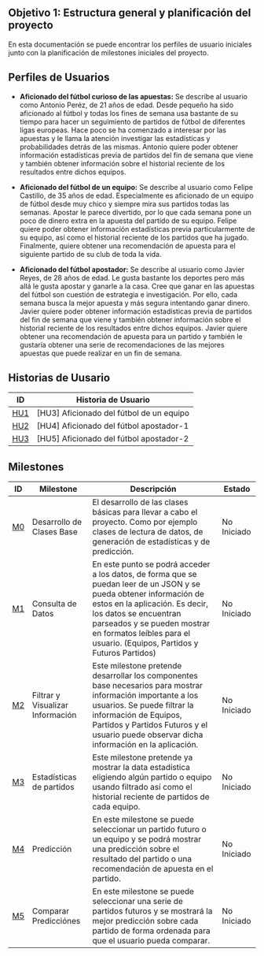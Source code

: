 ## Objetivo 1: Estructura general y planificación del proyecto
En esta documentación se puede encontrar los perfiles de usuario iniciales junto con la planificación de milestones iniciales del proyecto.


## Perfiles de Usuarios

 -  **Aficionado del fútbol curioso de las apuestas:** Se describe al usuario como Antonio Peréz, de 21 años de edad. Desde pequeño ha sido aficionado al fútbol y todas los fines de semana usa bastante de su tiempo para hacer un seguimiento de partidos de fútbol de diferentes ligas europeas. Hace poco se ha comenzado a interesar por las apuestas y le llama la atención investigar las estadísticas y probabilidades detrás de las mismas. Antonio quiere poder obtener información estadísticas previa de partidos del fin de semana que viene y también obtener información sobre el historial reciente de los resultados entre dichos equipos.
 
 -  **Aficionado del fútbol de un equipo:** Se describe al usuario como Felipe Castillo, de 35 años de edad. Especialmente es aficionado de un equipo de fútbol desde muy chico y siempre mira sus partidos todas las semanas. Apostar le parece divertido, por lo que cada semana pone un poco de dinero extra en la apuesta del partido de su equipo.  Felipe quiere poder obtener información estadísticas previa particularmente de su equipo, así como el historial reciente de los partidos que ha jugado. Finalmente, quiere obtener una recomendación de apuesta para el siguiente partido de su club de toda la vida.
 
 -  **Aficionado del fútbol apostador:** Se describe al usuario como Javier Reyes, de 28 años de edad. Le gusta bastante los deportes pero más allá le gusta apostar y ganarle a la casa. Cree que ganar en  las apuestas del fútbol son cuestión de estrategia e investigación. Por ello, cada semana busca la mejor apuesta y más segura intentando ganar dinero. Javier quiere poder obtener información estadísticas previa de partidos del fin de semana que viene y también obtener información sobre el historial reciente de los resultados entre dichos equipos. Javier quiere obtener una recomendación de apuesta para un partido y también le gustaría obtener una serie de recomendaciones de las mejores apuestas que puede realizar en un fin de semana.

## Historias de Uusario
|ID | Historia de Usuario| 
|--|--|
|[HU1](https://github.com/sorozcov/proyecto-iv-ugr/issues/4)|[HU3] Aficionado del fútbol de un equipo|
|[HU2](https://github.com/sorozcov/proyecto-iv-ugr/issues/5)|[HU4] Aficionado del fútbol apostador-1|
|[HU3](https://github.com/sorozcov/proyecto-iv-ugr/issues/6)| [HU5] Aficionado del fútbol apostador-2|

## Milestones

|ID | Milestone | Descripción | Estado|
|--|--|--|--|
|[M0](https://github.com/sorozcov/proyecto-iv-ugr/milestone/1)| Desarrollo de Clases Base | El desarrollo de las clases básicas para llevar a cabo el proyecto. Como por ejemplo clases de lectura de datos, de generación de estadísticas y de predicción. | No Iniciado
|[M1](https://github.com/sorozcov/proyecto-iv-ugr/milestone/2)| Consulta de Datos| En este punto se podrá acceder a los datos, de forma que se puedan leer de un JSON y se pueda obtener información de estos en la aplicación. Es decir, los datos se encuentran parseados y se pueden mostrar en formatos leíbles para el usuario. (Equipos, Partidos y Futuros Partidos)| No Iniciado
|[M2](https://github.com/sorozcov/proyecto-iv-ugr/milestone/3)| Filtrar y Visualizar Información | Este milestone pretende desarrollar los componentes base necesarios para mostrar información importante a los usuarios. Se puede filtrar la información de Equipos, Partidos y Partidos Futuros y el usuario puede observar dicha información en la aplicación.| No Iniciado
|[M3](https://github.com/sorozcov/proyecto-iv-ugr/milestone/4)| Estadísticas de partidos | Este milestone pretende ya mostrar la data estadística eligiendo algún partido o equipo usando filtrado así como el historial reciente de partidos de cada equipo.| No Iniciado
|[M4](https://github.com/sorozcov/proyecto-iv-ugr/milestone/5)| Predicción| En este milestone se puede seleccionar un partido futuro o un equipo y se podrá mostrar una predicción sobre el resultado del partido o una recomendación de apuesta en el partido.| No Iniciado
|[M5](https://github.com/sorozcov/proyecto-iv-ugr/milestone/6)| Comparar Predicciónes| En este milestone se puede seleccionar una serie de partidos futuros y se mostrará la mejor predicción sobre cada partido de forma ordenada para que el usuario pueda comparar.| No Iniciado
